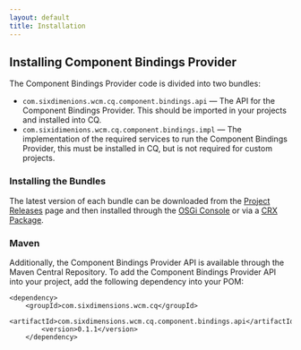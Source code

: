 ```yaml
---
layout: default
title: Installation
---
```


## Installing Component Bindings Provider

The Component Bindings Provider code is divided into two bundles:

 * `com.sixdimenions.wcm.cq.component.bindings.api` &mdash; The API for the Component Bindings Provider.  This should be imported in your projects and installed into CQ.
 * `com.sixidimenions.wcm.cq.component.bindings.impl` &mdash; The implementation of the required services to run the Component Bindings Provider, this must be installed in CQ, but is not required for custom projects.
 
### Installing the Bundles
 
The latest version of each bundle can be downloaded from the [Project Releases](https://github.com/SixDimensions/Component-Bindings-Provider/releases/) page and then installed through the [OSGi Console](https://sling.apache.org/documentation/tutorials-how-tos/installing-and-upgrading-bundles.html) or via a [CRX Package](http://helpx.adobe.com/experience-manager/kb/SlingHowToInstallBundlesViaJCRInstall.html).

### Maven

Additionally, the Component Bindings Provider API is available through the Maven Central Repository.  To add the Component Bindings Provider API into your project, add the following dependency into your POM:

	<dependency>
		<groupId>com.sixdimensions.wcm.cq</groupId>
        	<artifactId>com.sixdimensions.wcm.cq.component.bindings.api</artifactId>
        	<version>0.1.1</version>
    	</dependency>
